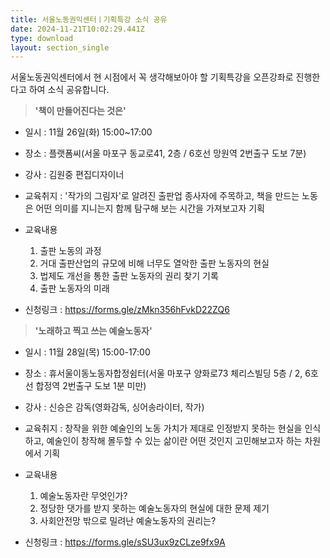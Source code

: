 ```yaml
---
title: 서울노동권익센터ㅣ기획특강 소식 공유
date: 2024-11-21T10:02:29.441Z
type: download
layout: section_single
---
```

서울노동권익센터에서 현 시점에서 꼭 생각해보아야 할 기획특강을
오픈강좌로 진행한다고 하여 소식 공유합니다.

> **'책이 만들어진다는 것은'**

* 일시 : 11월 26일(화) 15:00~17:00
* 장소 : 플랫폼씨(서울 마포구 동교로41, 2층 / 6호선 망원역 2번출구 도보 7분)
* 강사 : 김원중 편집디자이너
* 교육취지 : '작가의 그림자'로 알려진 출판업 종사자에 주목하고, 책을 만드는 노동은 어떤 의미를 지니는지 함께 탐구해 보는 시간을 가져보고자 기획
* 교육내용

  1. 출판 노동의 과정
  2. 거대 출판산업의 규모에 비해 너무도 열악한 출판 노동자의 현실
  3. 법제도 개선을 통한 출판 노동자의 권리 찾기 기록
  4. 출판 노동자의 미래
* 신청링크 : <https://forms.gle/zMkn356hFvkD22ZQ6>



> **'노래하고 찍고 쓰는 예술노동자'**

* 일시 : 11월 28일(목) 15:00-17:00
* 장소 : 휴서울이동노동자합정쉼터(서울 마포구 양화로73 체리스빌딩 5층 / 2, 6호선 합정역 2번출구 도보 1분 미만)
* 강사 : 신승은 감독(영화감독, 싱어송라이터, 작가)
* 교육취지 : 창작을 위한 예술인의 노동 가치가 제대로 인정받지 못하는 현실을 인식하고, 예술인이 창작해 몰두할 수 있는 삶이란 어떤 것인지 고민해보고자 하는 차원에서 기획
* 교육내용

  1. 예술노동자란 무엇인가?
  2. 정당한 댓가를 받지 못하는 예술노동자의 현실에 대한 문제 제기
  3. 사회안전망 밖으로 밀려난 예술노동자의 권리는?
* 신청링크 : <https://forms.gle/sSU3ux9zCLze9fx9A>